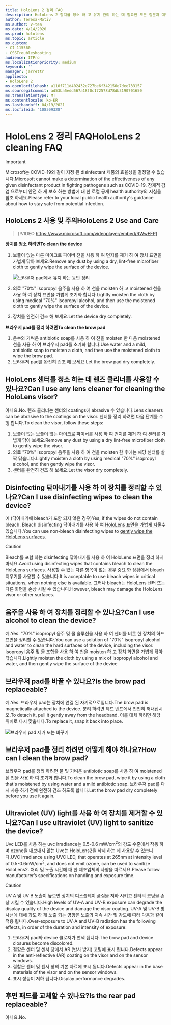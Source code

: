 ```yaml
---
title: HoloLens 2 정리 FAQ
description: HoloLens 2 장치를 청소 하 고 유지 관리 하는 데 필요한 모든 질문과 대답을 최신으로 확인 하세요.
author: Teresa-Motiv
ms.author: v-tea
ms.date: 4/14/2020
ms.prod: hololens
ms.topic: article
ms.custom:
- CI 115560
- CSSTroubleshooting
audience: ITPro
ms.localizationpriority: medium
keywords: ''
manager: jarrettr
appliesto:
- HoloLens 2
ms.openlocfilehash: a110f711d402432e727be6f342156e7dee733157
ms.sourcegitcommit: ad53ba5edd567a18f0c172578d78db3190701650
ms.translationtype: MT
ms.contentlocale: ko-KR
ms.lasthandoff: 04/19/2021
ms.locfileid: "108309328"
---
```

# <a name="hololens-2-cleaning-faq"></a><span data-ttu-id="54707-103">HoloLens 2 정리 FAQ</span><span class="sxs-lookup"><span data-stu-id="54707-103">HoloLens 2 cleaning FAQ</span></span>

> [!IMPORTANT]  
> <span data-ttu-id="54707-104">Microsoft는 COVID-19와 같이 지정 된 disinfectant 제품의 효율성을 결정할 수 없습니다.</span><span class="sxs-lookup"><span data-stu-id="54707-104">Microsoft cannot make a determination of the effectiveness of any given disinfectant product in fighting pathogens such as COVID-19.</span></span> <span data-ttu-id="54707-105">잠재적 감염 으로부터 안전 하 게 보호 하는 방법에 대 한 로컬 공개 health authority의 지침을 참조 하세요.</span><span class="sxs-lookup"><span data-stu-id="54707-105">Please refer to your local public health authority's guidance about how to stay safe from potential infection.</span></span>  

## <a name="hololens-2-use-and-care"></a><span data-ttu-id="54707-106">HoloLens 2 사용 및 주의</span><span class="sxs-lookup"><span data-stu-id="54707-106">HoloLens 2 Use and Care</span></span>

> [!VIDEO https://www.microsoft.com/videoplayer/embed/RWwEFP]

<!-- <iframe src="https://channel9.msdn.com/Shows/Docs-Mixed-Reality/HoloLens-2-Use-and-Care/player" width="960" height="540" allowFullScreen frameBorder="0" title="HoloLens 2 Use and Care - Microsoft Channel 9 Video"></iframe> -->

<span data-ttu-id="54707-107">**장치를 청소 하려면**</span><span class="sxs-lookup"><span data-stu-id="54707-107">**To clean the device**</span></span>

1. <span data-ttu-id="54707-108">보풀이 없는 마른 마이크로 파이버 천을 사용 하 여 먼지를 제거 하 여 장치 표면을 가볍게 닦아 보세요.</span><span class="sxs-lookup"><span data-stu-id="54707-108">Remove any dust by using a dry, lint-free microfiber cloth to gently wipe the surface of the device.</span></span>

   ![브라우저 pad에서 유지 하는 동안 정리](images/hl2-cleaning.png)

2. <span data-ttu-id="54707-110">의료 "70%" isopropyl 음주을 사용 하 여 천을 moisten 하 고 moistened 천을 사용 하 여 장치 표면을 가볍게 초기화 합니다.</span><span class="sxs-lookup"><span data-stu-id="54707-110">Lightly moisten the cloth by using medical "70%" isopropyl alcohol, and then use the moistened cloth to gently wipe the surface of the device.</span></span>

3. <span data-ttu-id="54707-111">장치를 완전히 건조 해 보세요.</span><span class="sxs-lookup"><span data-stu-id="54707-111">Let the device dry completely.</span></span>

<span data-ttu-id="54707-112">**브라우저 pad를 정리 하려면**</span><span class="sxs-lookup"><span data-stu-id="54707-112">**To clean the brow pad**</span></span>

1. <span data-ttu-id="54707-113">온수와 가벼운 antibiotic soap를 사용 하 여 천을 moisten 한 다음 moistened 천을 사용 하 여 브라우저 pad를 초기화 합니다.</span><span class="sxs-lookup"><span data-stu-id="54707-113">Use water and a mild, antibiotic soap to moisten a cloth, and then use the moistened cloth to wipe the brow pad.</span></span>
1. <span data-ttu-id="54707-114">브라우저 pad를 완전히 건조 해 보세요.</span><span class="sxs-lookup"><span data-stu-id="54707-114">Let the brow pad dry completely.</span></span>

## <a name="can-i-use-any-lens-cleaner-for-cleaning-the-hololens-visor"></a><span data-ttu-id="54707-115">HoloLens 센터를 청소 하는 데 렌즈 클리너를 사용할 수 있나요?</span><span class="sxs-lookup"><span data-stu-id="54707-115">Can I use any lens cleaner for cleaning the HoloLens visor?</span></span>

<span data-ttu-id="54707-116">아니요.</span><span class="sxs-lookup"><span data-stu-id="54707-116">No.</span></span> <span data-ttu-id="54707-117">렌즈 클리너는 센터의 coatings에 abrasive 수 있습니다.</span><span class="sxs-lookup"><span data-stu-id="54707-117">Lens cleaners can be abrasive to the coatings on the visor.</span></span> <span data-ttu-id="54707-118">센터를 정리 하려면 다음 단계를 수행 합니다.</span><span class="sxs-lookup"><span data-stu-id="54707-118">To clean the visor, follow these steps:</span></span>  

1. <span data-ttu-id="54707-119">보풀이 없는 보풀이 없는 마이크로 파이버를 사용 하 여 먼지를 제거 하 여 센터를 가볍게 닦아 보세요.</span><span class="sxs-lookup"><span data-stu-id="54707-119">Remove any dust by using a dry lint-free microfiber cloth to gently wipe the visor.</span></span>
1. <span data-ttu-id="54707-120">의료 "70%" isopropyl 음주을 사용 하 여 천을 moisten 한 후에는 해당 센터를 살짝 닦습니다.</span><span class="sxs-lookup"><span data-stu-id="54707-120">Lightly moisten a cloth by using medical "70%" isopropyl alcohol, and then gently wipe the visor.</span></span>
1. <span data-ttu-id="54707-121">센터를 완전히 건조 해 보세요.</span><span class="sxs-lookup"><span data-stu-id="54707-121">Let the visor dry completely.</span></span>

## <a name="can-i-use-disinfecting-wipes-to-clean-the-device"></a><span data-ttu-id="54707-122">Disinfecting 닦아내기를 사용 하 여 장치를 정리할 수 있나요?</span><span class="sxs-lookup"><span data-stu-id="54707-122">Can I use disinfecting wipes to clean the device?</span></span>

<span data-ttu-id="54707-123">예 (닦아내기에 bleach가 포함 되지 않은 경우)</span><span class="sxs-lookup"><span data-stu-id="54707-123">Yes, if the wipes do not contain bleach.</span></span> <span data-ttu-id="54707-124">Bleach disinfecting 닦아내기를 사용 하 여 [HoloLens 표면을 가볍게 지울](#hololens-2-use-and-care)수 있습니다.</span><span class="sxs-lookup"><span data-stu-id="54707-124">You can use non-bleach disinfecting wipes to [gently wipe the HoloLens surfaces](#hololens-2-use-and-care).</span></span>  

> [!CAUTION]  
> <span data-ttu-id="54707-125">Bleach를 포함 하는 disinfecting 닦아내기를 사용 하 여 HoloLens 표면을 정리 하지 마세요.</span><span class="sxs-lookup"><span data-stu-id="54707-125">Avoid using disinfecting wipes that contains bleach to clean the HoloLens surfaces.</span></span> <span data-ttu-id="54707-126">사용할 수 있는 다른 항목이 없는 경우 중요 한 상황에서 bleach 지우기를 사용할 수 있습니다.</span><span class="sxs-lookup"><span data-stu-id="54707-126">It is acceptable to use bleach wipes in critical situations, when nothing else is available.</span></span> <span data-ttu-id="54707-127">그러나 bleach는 HoloLens 센터 또는 다른 화면을 손상 시킬 수 있습니다.</span><span class="sxs-lookup"><span data-stu-id="54707-127">However, bleach may damage the HoloLens visor or other surfaces.</span></span>

## <a name="can-i-use-alcohol-to-clean-the-device"></a><span data-ttu-id="54707-128">음주을 사용 하 여 장치를 정리할 수 있나요?</span><span class="sxs-lookup"><span data-stu-id="54707-128">Can I use alcohol to clean the device?</span></span>

<span data-ttu-id="54707-129">예.</span><span class="sxs-lookup"><span data-stu-id="54707-129">Yes.</span></span> <span data-ttu-id="54707-130">"70%" isopropyl 음주 및 물 솔루션을 사용 하 여 센터를 비롯 한 장치의 하드 표면을 정리할 수 있습니다.</span><span class="sxs-lookup"><span data-stu-id="54707-130">You can use a solution of "70%" isopropyl alcohol and water to clean the hard surfaces of the device, including the visor.</span></span> <span data-ttu-id="54707-131">Isopropyl 음주 및 물 조합을 사용 하 여 천을 moisten 하 고 장치 화면을 가볍게 닦아 닦습니다.</span><span class="sxs-lookup"><span data-stu-id="54707-131">Lightly moisten the cloth by using a mix of isopropyl alcohol and water, and then gently wipe the surface of the device</span></span>

## <a name="is-the-brow-pad-replaceable"></a><span data-ttu-id="54707-132">브라우저 pad를 바꿀 수 있나요?</span><span class="sxs-lookup"><span data-stu-id="54707-132">Is the brow pad replaceable?</span></span>

<span data-ttu-id="54707-133">예.</span><span class="sxs-lookup"><span data-stu-id="54707-133">Yes.</span></span> <span data-ttu-id="54707-134">브라우저 pad는 장치에 연결 된 자기적으로입니다.</span><span class="sxs-lookup"><span data-stu-id="54707-134">The brow pad is magnetically attached to the device.</span></span> <span data-ttu-id="54707-135">분리 하려면 헤드 밴드에서 천천히 꺼내십시오.</span><span class="sxs-lookup"><span data-stu-id="54707-135">To detach it, pull it gently away from the headband.</span></span> <span data-ttu-id="54707-136">이를 대체 하려면 해당 위치로 다시 맞춥니다.</span><span class="sxs-lookup"><span data-stu-id="54707-136">To replace it, snap it back into place.</span></span>

![브라우저 pad 제거 또는 바꾸기](images/hololens2-remove-browpad.png)

## <a name="how-can-i-clean-the-brow-pad"></a><span data-ttu-id="54707-138">브라우저 pad를 정리 하려면 어떻게 해야 하나요?</span><span class="sxs-lookup"><span data-stu-id="54707-138">How can I clean the brow pad?</span></span>

<span data-ttu-id="54707-139">브라우저 pad를 정리 하려면 물 및 가벼운 antibiotic soap를 사용 하 여 moistened 된 천을 사용 하 여 초기화 합니다.</span><span class="sxs-lookup"><span data-stu-id="54707-139">To clean the brow pad, wipe it by using a cloth that's moistened by using water and a mild antibiotic soap.</span></span> <span data-ttu-id="54707-140">브라우저 pad를 다시 사용 하기 전에 완전히 건조 하도록 합니다.</span><span class="sxs-lookup"><span data-stu-id="54707-140">Let the brow pad dry completely before you use it again.</span></span>

## <a name="can-i-use-ultraviolet-uv-light-to-sanitize-the-device"></a><span data-ttu-id="54707-141">Ultraviolet (UV) light를 사용 하 여 장치를 제거할 수 있나요?</span><span class="sxs-lookup"><span data-stu-id="54707-141">Can I use ultraviolet (UV) light to sanitize the device?</span></span>

<span data-ttu-id="54707-142">Uvc LED를 사용 하는 uvc irradiance는 0.5-0.6 mW/cm<sup>2</sup>의 강도 수준에서 작동 하며 ozone을 내보내지 않는 Uvc는 HoloLens2을 삭제 하는 데 사용할 수 있습니다.</span><span class="sxs-lookup"><span data-stu-id="54707-142">UVC irradiance using UVC LED, that operates at 265nm at intensity level of 0.5-0.6mW/cm<sup>2</sup>, and does not emit ozone, can be used to sanitize HoloLens2.</span></span> <span data-ttu-id="54707-143">처리 및 노출 시간에 대 한 제조업체의 사양을 따르세요.</span><span class="sxs-lookup"><span data-stu-id="54707-143">Please follow manufacturer’s specifications on handling and exposure time.</span></span>

> [!CAUTION]  
> <span data-ttu-id="54707-144">UV A 및 UV B 노출이 높으면 장치의 디스플레이 품질을 저하 시키고 센터의 코팅을 손상 시킬 수 있습니다.</span><span class="sxs-lookup"><span data-stu-id="54707-144">High levels of UV-A and UV-B exposure can degrade the display quality of the device and damage the visor coating.</span></span> <span data-ttu-id="54707-145">UV-A 및 UV-B 방사선에 대해 과도 하 게 노출 되는 영향은 노출의 지속 시간 및 강도에 따라 다음과 같이 적용 됩니다.</span><span class="sxs-lookup"><span data-stu-id="54707-145">Over-exposure to UV-A and UV-B radiation has the following effects, in order of the duration and intensity of exposure:</span></span>
>  
> 1. <span data-ttu-id="54707-146">브라우저 pad와 device 클로저가 변색 됩니다.</span><span class="sxs-lookup"><span data-stu-id="54707-146">The brow pad and device closures become discolored.</span></span>
> 1. <span data-ttu-id="54707-147">결함은 센터 및 센서 창에서 AR (반사 방지) 코팅에 표시 됩니다.</span><span class="sxs-lookup"><span data-stu-id="54707-147">Defects appear in the anti-reflective (AR) coating on the visor and on the sensor windows.</span></span>
> 1. <span data-ttu-id="54707-148">결함은 센터 및 센서 창의 기본 자료에 표시 됩니다.</span><span class="sxs-lookup"><span data-stu-id="54707-148">Defects appear in the base materials of the visor and on the sensor windows.</span></span>
> 1. <span data-ttu-id="54707-149">표시 성능이 저하 됩니다.</span><span class="sxs-lookup"><span data-stu-id="54707-149">Display performance degrades.</span></span>

## <a name="is-the-rear-pad-replaceable"></a><span data-ttu-id="54707-150">후면 패드를 교체할 수 있나요?</span><span class="sxs-lookup"><span data-stu-id="54707-150">Is the rear pad replaceable?</span></span>

<span data-ttu-id="54707-151">아니요.</span><span class="sxs-lookup"><span data-stu-id="54707-151">No.</span></span>
